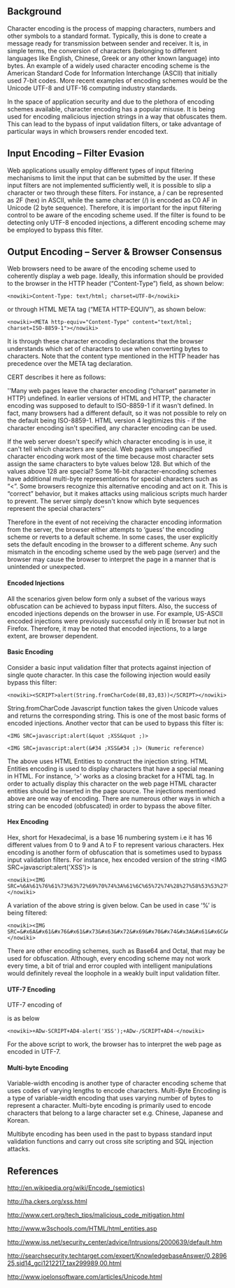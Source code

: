 Background
----------

Character encoding is the process of mapping characters, numbers and other symbols to a standard format. Typically, this is done to create a message ready for transmission between sender and receiver. It is, in simple terms, the conversion of characters (belonging to different languages like English, Chinese, Greek or any other known language) into bytes. An example of a widely used character encoding scheme is the American Standard Code for Information Interchange (ASCII) that initially used 7-bit codes. More recent examples of encoding schemes would be the Unicode UTF-8 and UTF-16 computing industry standards.

In the space of application security and due to the plethora of encoding schemes available, character encoding has a popular misuse. It is being used for encoding malicious injection strings in a way that obfuscates them. This can lead to the bypass of input validation filters, or take advantage of particular ways in which browsers render encoded text.

Input Encoding – Filter Evasion
-------------------------------

Web applications usually employ different types of input filtering mechanisms to limit the input that can be submitted by the user. If these input filters are not implemented sufficiently well, it is possible to slip a character or two through these filters. For instance, a / can be represented as 2F (hex) in ASCII, while the same character (/) is encoded as C0 AF in Unicode (2 byte sequence). Therefore, it is important for the input filtering control to be aware of the encoding scheme used. If the filter is found to be detecting only UTF-8 encoded injections, a different encoding scheme may be employed to bypass this filter.

Output Encoding – Server & Browser Consensus
--------------------------------------------

Web browsers need to be aware of the encoding scheme used to coherently display a web page. Ideally, this information should be provided to the browser in the HTTP header (“Content-Type”) field, as shown below:

    <nowiki>Content-Type: text/html; charset=UTF-8</nowiki>

or through HTML META tag (“META HTTP-EQUIV”), as shown below:

    <nowiki><META http-equiv="Content-Type" content="text/html; charset=ISO-8859-1"></nowiki>

It is through these character encoding declarations that the browser understands which set of characters to use when converting bytes to characters. Note that the content type mentioned in the HTTP header has precedence over the META tag declaration.

CERT describes it here as follows:

''Many web pages leave the character encoding (“charset” parameter in HTTP) undefined. In earlier versions of HTML and HTTP, the character encoding was supposed to default to ISO-8859-1 if it wasn't defined. In fact, many browsers had a different default, so it was not possible to rely on the default being ISO-8859-1. HTML version 4 legitimizes this - if the character encoding isn't specified, any character encoding can be used.

If the web server doesn't specify which character encoding is in use, it can't tell which characters are special. Web pages with unspecified character encoding work most of the time because most character sets assign the same characters to byte values below 128. But which of the values above 128 are special? Some 16-bit character-encoding schemes have additional multi-byte representations for special characters such as “&lt;”. Some browsers recognize this alternative encoding and act on it. This is “correct” behavior, but it makes attacks using malicious scripts much harder to prevent. The server simply doesn't know which byte sequences represent the special characters''

Therefore in the event of not receiving the character encoding information from the server, the browser either attempts to ‘guess’ the encoding scheme or reverts to a default scheme. In some cases, the user explicitly sets the default encoding in the browser to a different scheme. Any such mismatch in the encoding scheme used by the web page (server) and the browser may cause the browser to interpret the page in a manner that is unintended or unexpected.

#### Encoded Injections

All the scenarios given below form only a subset of the various ways obfuscation can be achieved to bypass input filters. Also, the success of encoded injections depends on the browser in use. For example, US-ASCII encoded injections were previously successful only in IE browser but not in Firefox. Therefore, it may be noted that encoded injections, to a large extent, are browser dependent.

#### Basic Encoding

Consider a basic input validation filter that protects against injection of single quote character. In this case the following injection would easily bypass this filter:

    <nowiki><SCRIPT>alert(String.fromCharCode(88,83,83))</SCRIPT></nowiki>

String.fromCharCode Javascript function takes the given Unicode values and returns the corresponding string. This is one of the most basic forms of encoded injections. Another vector that can be used to bypass this filter is:

    <IMG SRC=javascript:alert(&quot ;XSS&quot ;)>

    <IMG SRC=javascript:alert(&#34 ;XSS&#34 ;)> (Numeric reference)

The above uses HTML Entities to construct the injection string. HTML Entities encoding is used to display characters that have a special meaning in HTML. For instance, ‘&gt;’ works as a closing bracket for a HTML tag. In order to actually display this character on the web page HTML character entities should be inserted in the page source. The injections mentioned above are one way of encoding. There are numerous other ways in which a string can be encoded (obfuscated) in order to bypass the above filter.

#### Hex Encoding

Hex, short for Hexadecimal, is a base 16 numbering system i.e it has 16 different values from 0 to 9 and A to F to represent various characters. Hex encoding is another form of obfuscation that is sometimes used to bypass input validation filters. For instance, hex encoded version of the string <IMG SRC=javascript:alert('XSS')> is

    <nowiki><IMG SRC=%6A%61%76%61%73%63%72%69%70%74%3A%61%6C%65%72%74%28%27%58%53%53%27%29></nowiki>

A variation of the above string is given below. Can be used in case ‘%’ is being filtered:

    <nowiki><IMG SRC=&#x6A&#x61&#x76&#x61&#x73&#x63&#x72&#x69&#x70&#x74&#x3A&#x61&#x6C&#x65&#x72&#x74&#x28&#x27&#x58&#x53&#x53&#x27&#x29></nowiki>

There are other encoding schemes, such as Base64 and Octal, that may be used for obfuscation. Although, every encoding scheme may not work every time, a bit of trial and error coupled with intelligent manipulations would definitely reveal the loophole in a weakly built input validation filter.

#### UTF-7 Encoding

UTF-7 encoding of

<SCRIPT>
alert(‘XSS’);

</SCRIPT>
is as below

    <nowiki>+ADw-SCRIPT+AD4-alert('XSS');+ADw-/SCRIPT+AD4-</nowiki>

For the above script to work, the browser has to interpret the web page as encoded in UTF-7.

#### Multi-byte Encoding

Variable-width encoding is another type of character encoding scheme that uses codes of varying lengths to encode characters. Multi-Byte Encoding is a type of variable-width encoding that uses varying number of bytes to represent a character. Multi-byte encoding is primarily used to encode characters that belong to a large character set e.g. Chinese, Japanese and Korean.

Multibyte encoding has been used in the past to bypass standard input validation functions and carry out cross site scripting and SQL injection attacks.

References
----------

<http://en.wikipedia.org/wiki/Encode_(semiotics)>

<http://ha.ckers.org/xss.html>

<http://www.cert.org/tech_tips/malicious_code_mitigation.html>

<http://www.w3schools.com/HTML/html_entities.asp>

<http://www.iss.net/security_center/advice/Intrusions/2000639/default.htm>

<http://searchsecurity.techtarget.com/expert/KnowledgebaseAnswer/0,289625,sid14_gci1212217_tax299989,00.html>

<http://www.joelonsoftware.com/articles/Unicode.html>
